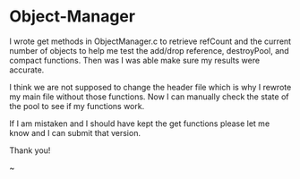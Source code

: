 # Object-Manager

<p>I wrote get methods in ObjectManager.c to retrieve refCount and the current number
of objects to help me test the add/drop reference, destroyPool, and compact functions.
Then was I was able make sure my results were accurate.

I think we are not supposed to change the header file which is why I rewrote my main 
file without those functions. Now I can manually check the state of the pool to see 
if my functions work.

If I am mistaken and I should have kept the get functions please let me know and I can
submit that version.

Thank you!</p>
                                                                                                                                                                                                            ~                    
